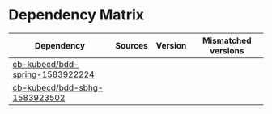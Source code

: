 # Dependency Matrix

Dependency | Sources | Version | Mismatched versions
---------- | ------- | ------- | -------------------
[cb-kubecd/bdd-spring-1583922224](https://github.com/cb-kubecd/bdd-spring-1583922224.git) |  | []() | 
[cb-kubecd/bdd-sbhg-1583923502](https://github.com/cb-kubecd/bdd-sbhg-1583923502.git) |  | []() | 
